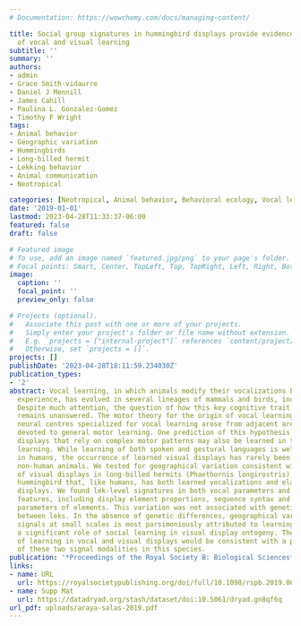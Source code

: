 ```yaml
---
# Documentation: https://wowchemy.com/docs/managing-content/

title: Social group signatures in hummingbird displays provide evidence of co-occurrence
  of vocal and visual learning
subtitle: ''
summary: ''
authors:
- admin
- Grace Smith-vidaurre
- Daniel J Mennill
- James Cahill
- Paulina L. Gonzalez-Gomez
- Timothy F Wright
tags:
- Animal behavior
- Geographic variation
- Hummingbirds
- Long-billed hermit
- Lekking behavior
- Animal communication
- Neotropical

categories: [Neotropical, Animal behavior, Behavioral ecology, Vocal learning, Hummingbirds, Visual displays]
date: '2019-01-01'
lastmod: 2023-04-28T11:33:37-06:00
featured: false
draft: false

# Featured image
# To use, add an image named `featured.jpg/png` to your page's folder.
# Focal points: Smart, Center, TopLeft, Top, TopRight, Left, Right, BottomLeft, Bottom, BottomRight.
image:
  caption: ''
  focal_point: ''
  preview_only: false

# Projects (optional).
#   Associate this post with one or more of your projects.
#   Simply enter your project's folder or file name without extension.
#   E.g. `projects = ["internal-project"]` references `content/project/deep-learning/index.md`.
#   Otherwise, set `projects = []`.
projects: []
publishDate: '2023-04-28T18:11:59.234030Z'
publication_types:
- '2'
abstract: Vocal learning, in which animals modify their vocalizations based on social
  experience, has evolved in several lineages of mammals and birds, including humans.
  Despite much attention, the question of how this key cognitive trait has evolved
  remains unanswered. The motor theory for the origin of vocal learning posits that
  neural centres specialized for vocal learning arose from adjacent areas in the brain
  devoted to general motor learning. One prediction of this hypothesis is that visual
  displays that rely on complex motor patterns may also be learned in taxa with vocal
  learning. While learning of both spoken and gestural languages is well documented
  in humans, the occurrence of learned visual displays has rarely been examined in
  non-human animals. We tested for geographical variation consistent with learning
  of visual displays in long-billed hermits (Phaethornis longirostris), a lek-mating
  hummingbird that, like humans, has both learned vocalizations and elaborate visual
  displays. We found lek-level signatures in both vocal parameters and visual display
  features, including display element proportions, sequence syntax and fine-scale
  parameters of elements. This variation was not associated with genetic differentiation
  between leks. In the absence of genetic differences, geographical variation in vocal
  signals at small scales is most parsimoniously attributed to learning, suggesting
  a significant role of social learning in visual display ontogeny. The co-occurrence
  of learning in vocal and visual displays would be consistent with a parallel evolution
  of these two signal modalities in this species.
publication: '*Proceedings of the Royal Society B: Biological Sciences*'
links:
- name: URL
  url: https://royalsocietypublishing.org/doi/full/10.1098/rspb.2019.0666
- name: Supp Mat
  url: https://datadryad.org/stash/dataset/doi:10.5061/dryad.gn8qf6q
url_pdf: uploads/araya-salas-2019.pdf
---
```

